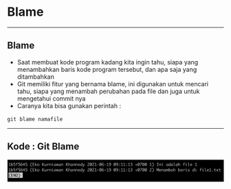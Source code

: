 # Blame

---

## Blame

- Saat membuat kode program kadang kita ingin tahu, siapa yang menambahkan baris kode program tersebut, dan apa saja yang ditambahkan
- Git memiliki fitur yang bernama blame, ini digunakan untuk mencari tahu, siapa yang menambah perubahan pada file dan juga untuk mengetahui commit nya
- Caranya kita bisa gunakan perintah :
```
git blame namafile
```

---

## Kode : Git Blame

![1](../assets/img/20/1.PNG)